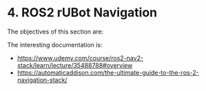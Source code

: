 # **4. ROS2 rUBot Navigation**

The objectives of this section are:

The interesting documentation is:
- https://www.udemy.com/course/ros2-nav2-stack/learn/lecture/35488788#overview
- https://automaticaddison.com/the-ultimate-guide-to-the-ros-2-navigation-stack/
